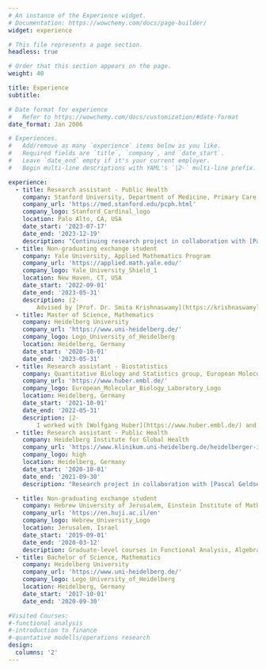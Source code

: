 ```yaml
---
# An instance of the Experience widget.
# Documentation: https://wowchemy.com/docs/page-builder/
widget: experience

# This file represents a page section.
headless: true

# Order that this section appears on the page.
weight: 40

title: Experience
subtitle:

# Date format for experience
#   Refer to https://wowchemy.com/docs/customization/#date-format
date_format: Jan 2006

# Experiences.
#   Add/remove as many `experience` items below as you like.
#   Required fields are `title`, `company`, and `date_start`.
#   Leave `date_end` empty if it's your current employer.
#   Begin multi-line descriptions with YAML's `|2-` multi-line prefix.

experience:
  - title: Research assistant - Public Health
    company: Stanford University, Department of Medicine, Primary Care and Population Health
    company_url: 'https://med.stanford.edu/pcph.html'
    company_logo: Stanford_Cardinal_logo
    location: Palo Alto, CA, USA
    date_start: '2023-07-17'
    date_end: '2023-12-19'
    description: "Continuing research project in collaboration with [Pascal Geldsetzer](https://profiles.stanford.edu/pascal-geldsetzer). We are analysing the health disparities attributable to particulate matter exposure between different socio-demographic groups in the United States."
  - title: Non-graduating exchange student
    company: Yale University, Applied Mathematics Program
    company_url: 'https://applied.math.yale.edu/'
    company_logo: Yale_University_Shield_1
    location: New Haven, CT, USA
    date_start: '2022-09-01'
    date_end: '2023-05-31'
    description: |2-
        Advised by [Prof. Dr. Smita Krishnaswamy](https://krishnaswamylab.org/) and [Prof. Dr. Yuval Kluger](https://medicine.yale.edu/profile/yuval-kluger/). Graduate-level courses in Theory and Application of Deep Learning, Statistical Methods in Human Genetics, Molecular and Biochemical Principles of Gene Function, Geometric and Topological Methods in Machine Learning, Differential Topology, Stochastic Models and Inference for the Biomedical and Social Sciences
  - title: Master of Science, Mathematics
    company: Heidelberg University
    company_url: 'https://www.uni-heidelberg.de/'
    company_logo: Logo_University_of_Heidelberg
    location: Heidelberg, Germany
    date_start: '2020-10-01'
    date_end: '2023-05-31'
  - title: Research assistant - Biostatistics
    company: Quantitative Biology and Statistics group, European Molecular Biology Laboratory
    company_url: 'https://www.huber.embl.de/'
    company_logo: European_Molecular_Biology_Laboratory_Logo
    location: Heidelberg, Germany
    date_start: '2021-10-01'
    date_end: '2022-05-31'
    description: |2-
        I worked with [Wolfgang Huber](https://www.huber.embl.de/) and [Nikos Ignatiadis](https://nignatiadis.github.io/). I extended a multiple testing procedure ([IHW](https://bioconductor.org/packages/release/bioc/html/IHW.html)) to multi-dimensional input data through the use of random forests.
  - title: Research assistant - Public Health
    company: Heidelberg Institute for Global Health
    company_url: 'https://www.klinikum.uni-heidelberg.de/heidelberger-institut-fuer-global-health/'
    company_logo: high
    location: Heidelberg, Germany
    date_start: '2020-10-01'
    date_end: '2021-09-30'
    description: "Research project in collaboration with [Pascal Geldsetzer](https://profiles.stanford.edu/pascal-geldsetzer). We are analysing the health disparities attributable to particulate matter exposure between different socio-demographic groups in the United States."

  - title: Non-graduating exchange student
    company: Hebrew University of Jerusalem, Einstein Institute of Mathematics
    company_url: 'https://en.huji.ac.il/en'
    company_logo: Hebrew_University_Logo
    location: Jerusalem, Israel
    date_start: '2019-09-01'
    date_end: '2020-03-12'
    description: Graduate-level courses in Functional Analysis, Algebraic Combinatorics, and Quantitative Models.
  - title: Bachelor of Science, Mathematics
    company: Heidelberg University
    company_url: 'https://www.uni-heidelberg.de/'
    company_logo: Logo_University_of_Heidelberg
    location: Heidelberg, Germany
    date_start: '2017-10-01'
    date_end: '2020-09-30'

#Visited Courses:
#-functional analysis
#-introduction to finance
#-quantative modells/operations research
design:
  columns: '2'
---
```

